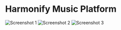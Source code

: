 # Harmonify Music Platform
![Screenshot 1](https://github.com/user-attachments/assets/6f4df89c-c5b8-4cb3-b16e-df6d9fe5e19a)
![Screenshot 2](https://github.com/user-attachments/assets/7e271e35-7479-4f7f-b774-cfa113d5d657)
![Screenshot 3](https://github.com/user-attachments/assets/76e4f75b-3a21-44f4-98e3-827c49b87c9c)
